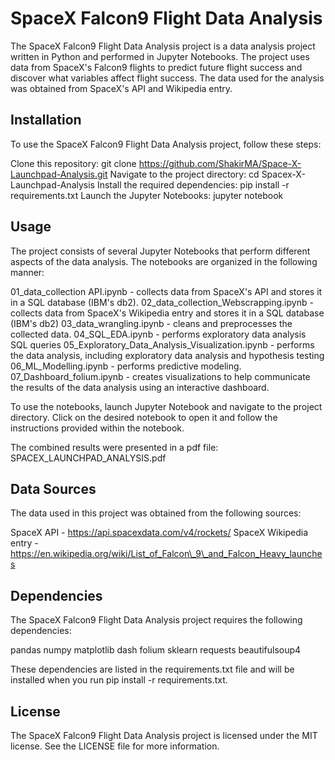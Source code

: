 # SpaceX Falcon9 Flight Data Analysis

The SpaceX Falcon9 Flight Data Analysis project is a data analysis project written in Python and performed in Jupyter Notebooks. The project uses data from SpaceX's Falcon9 flights to predict future flight success and discover what variables affect flight success. The data used for the analysis was obtained from SpaceX's API and Wikipedia entry.

## Installation

To use the SpaceX Falcon9 Flight Data Analysis project, follow these steps:

Clone this repository: git clone https://github.com/ShakirMA/Space-X-Launchpad-Analysis.git
Navigate to the project directory: cd Spacex-X-Launchpad-Analysis
Install the required dependencies: pip install -r requirements.txt
Launch the Jupyter Notebooks: jupyter notebook

## Usage

The project consists of several Jupyter Notebooks that perform different aspects of the data analysis. The notebooks are organized in the following manner:

01_data_collection API.ipynb - collects data from SpaceX's API and stores it in a SQL database (IBM's db2).
02_data_collection_Webscrapping.ipynb - collects data from SpaceX's Wikipedia entry and stores it in a SQL database (IBM's db2)
03_data_wrangling.ipynb - cleans and preprocesses the collected data.
04_SQL_EDA.ipynb - performs exploratory data analysis SQL queries
05_Exploratory_Data_Analysis_Visualization.ipynb - performs the data analysis, including exploratory data analysis and hypothesis testing
06_ML_Modelling.ipynb - performs predictive modeling.
07_Dashboard_folium.ipynb - creates visualizations to help communicate the results of the data analysis using an interactive dashboard.

To use the notebooks, launch Jupyter Notebook and navigate to the project directory. Click on the desired notebook to open it and follow the instructions provided within the notebook.

The combined results were presented in a pdf file: SPACEX_LAUNCHPAD_ANALYSIS.pdf

## Data Sources

The data used in this project was obtained from the following sources:

SpaceX API - https://api.spacexdata.com/v4/rockets/
SpaceX Wikipedia entry - https://en.wikipedia.org/wiki/List_of_Falcon\_9\_and_Falcon_Heavy_launches

## Dependencies

The SpaceX Falcon9 Flight Data Analysis project requires the following dependencies:

pandas
numpy
matplotlib
dash
folium
sklearn
requests
beautifulsoup4

These dependencies are listed in the requirements.txt file and will be installed when you run pip install -r requirements.txt.

## License

The SpaceX Falcon9 Flight Data Analysis project is licensed under the MIT license. See the LICENSE file for more information.

